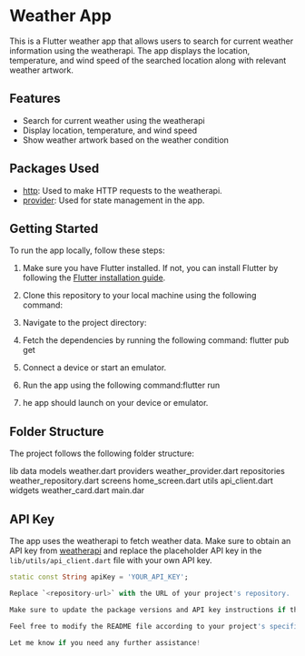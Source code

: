 # Weather App

This is a Flutter weather app that allows users to search for current weather information using the weatherapi. The app displays the location, temperature, and wind speed of the searched location along with relevant weather artwork.

## Features

- Search for current weather using the weatherapi
- Display location, temperature, and wind speed
- Show weather artwork based on the weather condition

## Packages Used

- [http](https://pub.dev/packages/http): Used to make HTTP requests to the weatherapi.
- [provider](https://pub.dev/packages/provider): Used for state management in the app.

## Getting Started

To run the app locally, follow these steps:

1. Make sure you have Flutter installed. If not, you can install Flutter by following the [Flutter installation guide](https://flutter.dev/docs/get-started/install).

2. Clone this repository to your local machine using the following command:

3. Navigate to the project directory:

4. Fetch the dependencies by running the following command: flutter pub get
5. Connect a device or start an emulator.

6. Run the app using the following command:flutter run
7. he app should launch on your device or emulator.

## Folder Structure

The project follows the following folder structure:

lib
  data
    models
      weather.dart
    providers
      weather_provider.dart
    repositories
      weather_repository.dart
   screens
     home_screen.dart
    utils
      api_client.dart
    widgets
      weather_card.dart
  main.dar


## API Key

The app uses the weatherapi to fetch weather data. Make sure to obtain an API key from [weatherapi](https://www.weatherapi.com/) and replace the placeholder API key in the `lib/utils/api_client.dart` file with your own API key.

```dart
static const String apiKey = 'YOUR_API_KEY';

Replace `<repository-url>` with the URL of your project's repository.

Make sure to update the package versions and API key instructions if there are any changes in the future.

Feel free to modify the README file according to your project's specific details and requirements.

Let me know if you need any further assistance!
